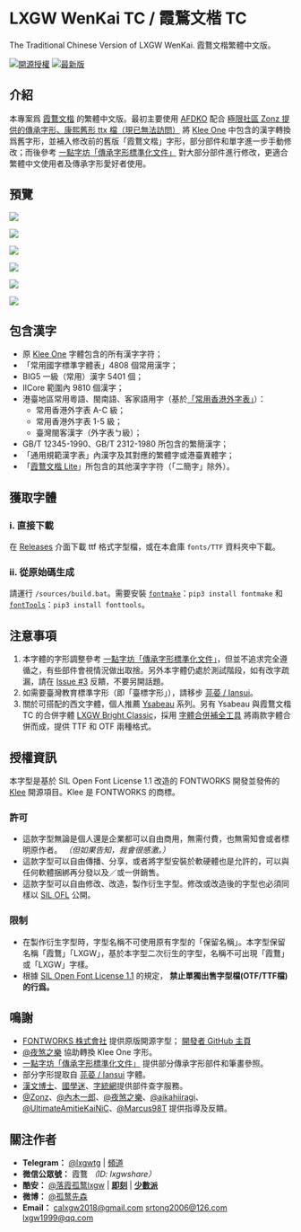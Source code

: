 # LXGW WenKai TC / 霞鶩文楷 TC
The Traditional Chinese Version of LXGW WenKai. 霞鶩文楷繁體中文版。

[![開源授權](https://img.shields.io/github/license/lxgw/LxgwWenkaiTC?style=flat-square)](https://github.com/lxgw/LxgwWenkaiTC)
[![最新版](https://img.shields.io/github/release/lxgw/LxgwWenkaiTC?style=flat-square)](https://github.com/lxgw/LxgwWenkaiTC/releases)

## 介紹
本專案爲 [霞鶩文楷](https://github.com/lxgw/LxgwWenkai) 的繁體中文版。最初主要使用 [AFDKO](https://github.com/adobe-type-tools/afdko) 配合 [極限社區 Zonz 提供的傳承字形、康熙舊形 ttx 檔（現已無法訪問）](https://bbs.themex.net/showthread.php?t=16906063) 將 [Klee One](https://github.com/fontworks-fonts/Klee) 中包含的漢字轉換爲舊字形，並補入修改前的舊版「霞鶩文楷」字形，部分部件和單字進一步手動修改；而後參考 [一點字坊「傳承字形標準化文件」](https://github.com/ichitenfont/inheritedglyphs) 對大部分部件進行修改，更適合繁體中文使用者及傳承字形愛好者使用。

## 預覽
![](https://raw.githubusercontent.com/lxgw/LxgwWenkaitc/main/documentation/wenkaitc-1.png)

![](https://raw.githubusercontent.com/lxgw/LxgwWenkaitc/main/documentation/wenkaitc-2.png)

![](https://raw.githubusercontent.com/lxgw/LxgwWenkaitc/main/documentation/wenkaitc-3.png)

![](https://raw.githubusercontent.com/lxgw/LxgwWenkaitc/main/documentation/wenkaitc-4.png)

![](https://raw.githubusercontent.com/lxgw/LxgwWenkaitc/main/documentation/wenkaitc-5.png)

![](https://raw.githubusercontent.com/lxgw/LxgwWenkaitc/main/documentation/wenkaitc-6.png)

## 包含漢字

- 原 [Klee One](https://github.com/fontworks-fonts/Klee) 字體包含的所有漢字字符；
- 「常用國字標準字體表」4808 個常用漢字；
- BIG5 一級（常用）漢字 5401 個；
- IICore 範圍內 9810 個漢字；
- 港臺地區常用粵語、閩南語、客家語用字（基於[「常用香港外字表」](https://github.com/ichitenfont/suppchara)）：
  - 常用香港外字表 A-C 級；
  - 常用香港外字表 1-5 級；
  - 臺灣閩客漢字（外字表ㄅ級）；
- GB/T 12345-1990、GB/T 2312-1980 所包含的繁簡漢字；
- 「通用規範漢字表」內漢字及其對應的繁體字或港臺異體字；
- 「[霞鶩文楷 Lite](https://github.com/lxgw/LxgwWenKai-Lite)」所包含的其他漢字字符（「二簡字」除外）。

## 獲取字體

### ⅰ. 直接下載

在 [Releases](https://github.com/lxgw/LxgwWenkaiTC/releases) 介面下載 ttf 格式字型檔，或在本倉庫 `fonts/TTF` 資料夾中下載。

### ⅱ. 從原始碼生成

請運行 `/sources/build.bat`。需要安裝 [`fontmake`](https://github.com/googlefonts/fontmake)：`pip3 install fontmake` 和 [`fontTools`](https://github.com/fonttools/fonttools)：`pip3 install fonttools`。

## 注意事項
1. 本字體的字形調整參考 [一點字坊「傳承字形標準化文件」](https://github.com/ichitenfont/inheritedglyphs)，但並不追求完全遵循之，有些部件會視情況做出取捨。另外本字體仍處於測試階段，如有改字疏漏，請在 [Issue #3](https://github.com/lxgw/LxgwWenkaiTC/issues/3) 反饋，不要另開話題。
2. 如需要臺灣教育標準字形（即「臺標字形」），請移步 [芫荽 / Iansui](https://github.com/ButTaiwan/iansui)。
3. 關於可搭配的西文字體，個人推薦 [Ysabeau](https://github.com/CatharsisFonts/Ysabeau) 系列。另有 Ysabeau 與霞鶩文楷 TC 的合併字體 [LXGW Bright Classic](https://github.com/lxgw/LxgwBright)，採用 [字體合併補全工具](https://github.com/nowar-fonts/Warcraft-Font-Merger) 將兩款字體合併而成，提供 TTF 和 OTF 兩種格式。

## 授權資訊
本字型是基於 SIL Open Font License 1.1 改造的 FONTWORKS 開發並發佈的 [Klee](https://github.com/fontworks-fonts/Klee) 開源項目。Klee 是 FONTWORKS 的商標。
### 許可
- 這款字型無論是個人還是企業都可以自由商用，無需付費，也無需知會或者標明原作者。 *（但如果告知，我會很感激。）*
- 這款字型可以自由傳播、分享，或者將字型安裝於軟硬體也是允許的，可以與任何軟體捆綁再分發以及／或一併銷售。
- 這款字型可以自由修改、改造，製作衍生字型。修改或改造後的字型也必須同樣以 [SIL OFL](https://scripts.sil.org/OFL) 公開。
### 限制
- 在製作衍生字型時，字型名稱不可使用原有字型的「保留名稱」。本字型保留名稱「霞鶩」「LXGW」，基於本字型二次衍生的字型，名稱不可出現「霞鶩」或「LXGW」字樣。
- 根據 [SIL Open Font License 1.1](https://scripts.sil.org/OFL) 的規定， **禁止單獨出售字型檔(OTF/TTF檔)的行爲。**

## 鳴謝
- [FONTWORKS 株式會社](http://fontworks.co.jp) 提供原版開源字型； [開發者 GitHub 主頁](https://github.com/fontworks-fonts/)
- [@夜煞之樂](https://github.com/NightFurySL2001) 協助轉換 Klee One 字形。
- [一點字坊「傳承字形標準化文件」](https://github.com/ichitenfont/inheritedglyphs) 提供部分傳承字形部件和筆畫參照。
- 部分字形提取自 [芫荽 / Iansui](https://github.com/ButTaiwan/iansui) 字體。
- [漢文博士](https://www.cnblogs.com/hanbox/)、[國學迷](http://www.guoxuemi.com/zidian/bujian/)、[字統網](https://zi.tools/)提供部件查字服務。
- [@Zonz](https://github.com/Zonz-Ly)、[@內木一郎](https://github.com/SyaoranHinata)、[@夜煞之樂](https://github.com/NightFurySL2001)、[@aikahiiragi](https://github.com/aikahiiragi)、[@UltimateAmitieKaiNiC](https://github.com/UltimateAmitieKaiNiC)、[@Marcus98T](https://github.com/Marcus98T) 提供指導及反饋。

## 關注作者
- **Telegram：** [@lxgwtg](https://t.me/lxgwtg) | [頻道](https://t.me/lxgwandroidfont)
- **微信公眾號：** 霞鶩 *（ID: lxgwshare）*
- **酷安：** [@落霞孤鹜lxgw](https://www.coolapk.com/u/633884) | [**即刻**](https://m.okjike.com/users/2e826735-48e6-46c5-b0c2-278cb1853b54?ref=PROFILE_CARD&source=user_card&s=eyJ1IjoiNWVlMzkwZGRkNWNhNTgwMDE3NjljZjFiIiwiZCI6MX0%3D&utm_source=create_card) | [**少數派**](https://sspai.com/u/ng008g7q)
- **微博：** [@孤鹜先森](https://weibo.com/6624339726)
- **Email：** calxgw2018@gmail.com srtong2006@126.com lxgw1999@qq.com
